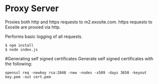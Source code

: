 # Proxy Server
Proxies both http and https requests to m2.exosite.com.  https requests to Exosite
are proxied via http.

Performs basic logging of all requests.


```
$ npm install
$ node index.js
```

#Generating self signed certificates
Generate self signed certificates with the following:

    openssl req -newkey rsa:2048 -new -nodes -x509 -days 3650 -keyout key.pem -out cert.pem
